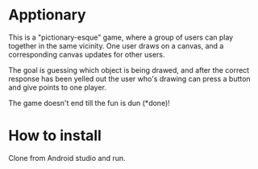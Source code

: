 # Apptionary

This is a "pictionary-esque" game, where a group of users can play together in the same vicinity. One user draws on a canvas, and a corresponding canvas updates for other users. 

The goal is guessing which object is being drawed, and after the correct response has been yelled out the user who's drawing can press a button and give points to one player. 

The game doesn't end till the fun is dun (*done)!

# How to install
Clone from Android studio and run. 
